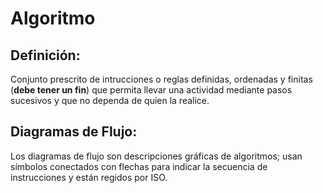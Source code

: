 # Algoritmo

## Definición:

Conjunto prescrito de intrucciones o reglas definidas, ordenadas y finitas (**debe tener un fin**) que permita llevar una actividad mediante pasos sucesivos y que no dependa de quien la realice.

## Diagramas de Flujo:

Los diagramas de flujo son descripciones gráficas de algoritmos; usan símbolos conectados con flechas para indicar la secuencia de instrucciones y están regidos por ISO.

[logo]: https://commons.wikimedia.org/wiki/File:AlgoritmoRaiz.png "Diagrama de Flujo"

